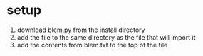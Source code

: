 # setup
1. download blem.py from the install directory
2. add the file to the same directory as the file that will import it
3. add the contents from blem.txt to the top of the file
